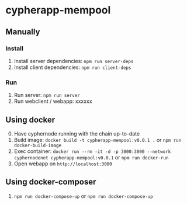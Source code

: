 
# cypherapp-mempool

## Manually
### Install

1. Install server dependencies: ```npm run server-deps```
2. Install client dependencies: ```npm run client-deps```

### Run

1. Run server: ```npm run server```
2. Run webclient / webapp: xxxxxx

## Using docker

0. Have cyphernode running with the chain up-to-date
1. Build image: ```docker build -t cypherapp-mempool:v0.0.1 .``` or ```npm run docker-build-image```
2. Exec container: ```docker run --rm -it -d -p 3000:3000 --network cyphernodenet cypherapp-mempool:v0.0.1``` or ```npm run docker-run```
3. Open webapp on ```http://localhost:3000```


## Using docker-composer

1. ```npm run docker-compose-up``` or ```npm run docker-compose-up```